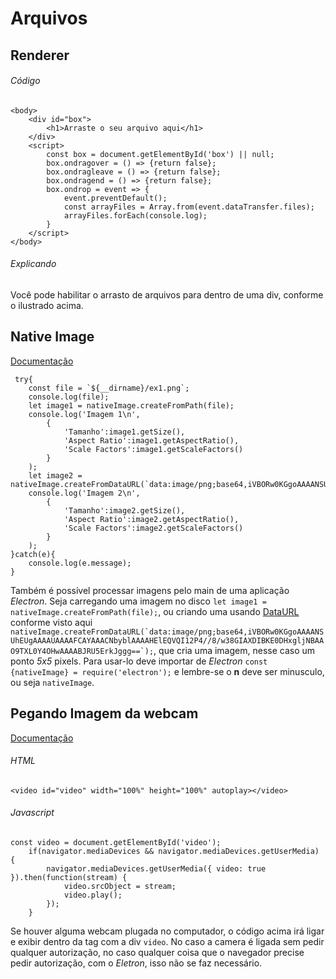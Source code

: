 # Arquivos
## Renderer

###### Código
    <body>
        <div id="box">
            <h1>Arraste o seu arquivo aqui</h1>
        </div>
        <script>
            const box = document.getElementById('box') || null;
            box.ondragover = () => {return false};
            box.ondragleave = () => {return false};
            box.ondragend = () => {return false};
            box.ondrop = event => {
                event.preventDefault();
                const arrayFiles = Array.from(event.dataTransfer.files);
                arrayFiles.forEach(console.log);
            }
        </script>
    </body>

###### Explicando
Você pode habilitar o arrasto de arquivos para dentro de uma div, conforme o ilustrado acima.

## Native Image
[Documentação](https://www.electronjs.org/docs/api/native-image#m%C3%A9todos-de-inst%C3%A2ncia)

     try{
        const file = `${__dirname}/ex1.png`;
        console.log(file);
        let image1 = nativeImage.createFromPath(file);        
        console.log('Imagem 1\n',
            {
                'Tamanho':image1.getSize(),
                'Aspect Ratio':image1.getAspectRatio(),
                'Scale Factors':image1.getScaleFactors()
            }
        );
        let image2 = nativeImage.createFromDataURL(`data:image/png;base64,iVBORw0KGgoAAAANSUhEUgAAAAUAAAAFCAYAAACNbyblAAAAHElEQVQI12P4//8/w38GIAXDIBKE0DHxgljNBAAO9TXL0Y4OHwAAAABJRU5ErkJggg==`);   
        console.log('Imagem 2\n',
            {
                'Tamanho':image2.getSize(),
                'Aspect Ratio':image2.getAspectRatio(),
                'Scale Factors':image2.getScaleFactors()
            }
        );
    }catch(e){
        console.log(e.message);
    }    

Também é possível processar imagens pelo main de uma aplicação *Electron*. Seja carregando uma imagem no disco `let image1 = nativeImage.createFromPath(file);`, ou criando uma usando [DataURL]() conforme visto aqui ``nativeImage.createFromDataURL(`data:image/png;base64,iVBORw0KGgoAAAANSUhEUgAAAAUAAAAFCAYAAACNbyblAAAAHElEQVQI12P4//8/w38GIAXDIBKE0DHxgljNBAAO9TXL0Y4OHwAAAABJRU5ErkJggg==`);``, que cria uma imagem, nesse caso um ponto *5x5* pixels. Para usar-lo deve importar de *Electron* `const {nativeImage} = require('electron');` e lembre-se o  **n** deve ser minusculo, ou seja `nativeImage`.

## Pegando Imagem da webcam
[Documentação](https://developer.mozilla.org/pt-BR/docs/Web/API/MediaDevices)
###### HTML
    <video id="video" width="100%" height="100%" autoplay></video>

###### Javascript

    const video = document.getElementById('video');
        if(navigator.mediaDevices && navigator.mediaDevices.getUserMedia) {
            navigator.mediaDevices.getUserMedia({ video: true }).then(function(stream) {                            
                video.srcObject = stream;                
                video.play();
            });
        }

Se houver alguma webcam plugada no computador, o código acima irá ligar e exibir dentro da tag com a div `video`. No caso a camera é ligada sem pedir qualquer autorização, no caso qualquer coisa que o navegador precise pedir autorização, com o *Eletron*, isso não se faz necessário.